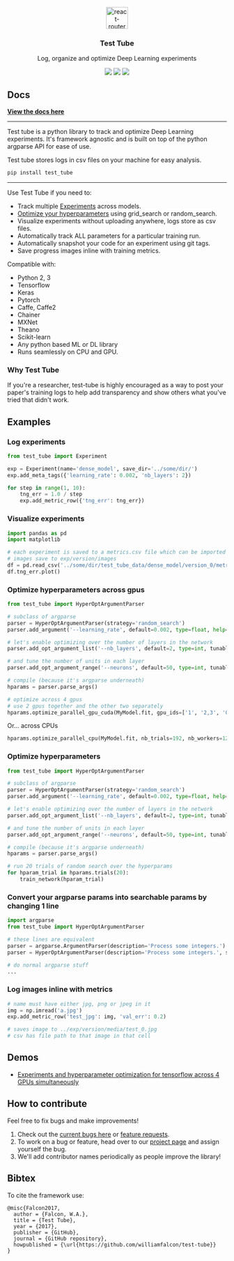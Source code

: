 <p align="center">
  <a href="https://williamfalcon.github.io/test-tube/">
    <img alt="react-router" src="https://raw.githubusercontent.com/williamfalcon/test-tube/master/imgs/test_tube_logo.png" width="50">
  </a>
</p>

<h3 align="center">
  Test Tube
</h3>

<p align="center">
  Log, organize and optimize Deep Learning experiments
</p>

<p align="center">
  <a href="https://badge.fury.io/py/test_tube"><img src="https://badge.fury.io/py/test_tube.svg"></a>
  <a href="https://williamfalcon.github.io/test-tube/"><img src="https://readthedocs.org/projects/test-tube/badge/?version=latest"></a>
  <a href="https://github.com/williamFalcon/test-tube/blob/master/LICENSE.txt"><img src="https://img.shields.io/github/license/mashape/apistatus.svg?maxAge=2592000"></a>
</p>


## Docs

**[View the docs here](https://williamfalcon.github.io/test-tube/)**

---
Test tube is a python library to track and optimize Deep Learning experiments. It's framework agnostic and is built on top of the python argparse API for ease of use.

Test tube stores logs in csv files on your machine for easy analysis.

```bash
pip install test_tube
```

---
Use Test Tube if you need to:

- Track multiple [Experiments](https://williamfalcon.github.io/test-tube/experiment_tracking/experiment/) across models.
- [Optimize your hyperparameters](https://williamfalcon.github.io/test-tube/hyperparameter_optimization/HyperOptArgumentParser/) using grid_search or random_search.
- Visualize experiments without uploading anywhere, logs store as csv files.
- Automatically track ALL parameters for a particular training run.
- Automatically snapshot your code for an experiment using git tags.
- Save progress images inline with training metrics.

Compatible with:
- Python 2, 3
- Tensorflow
- Keras
- Pytorch
- Caffe, Caffe2
- Chainer
- MXNet
- Theano
- Scikit-learn
- Any python based ML or DL library
- Runs seamlessly on CPU and GPU.

### Why Test Tube
If you're a researcher, test-tube is highly encouraged as a way to post your paper's training logs to help add transparency and show others what you've tried that didn't work.

## Examples

### Log experiments

```python
from test_tube import Experiment

exp = Experiment(name='dense_model', save_dir='../some/dir/')
exp.add_meta_tags({'learning_rate': 0.002, 'nb_layers': 2})

for step in range(1, 10):
    tng_err = 1.0 / step
    exp.add_metric_row({'tng_err': tng_err})
```

### Visualize experiments
```python
import pandas as pd
import matplotlib

# each experiment is saved to a metrics.csv file which can be imported anywhere
# images save to exp/version/images
df = pd.read_csv('../some/dir/test_tube_data/dense_model/version_0/metrics.csv')
df.tng_err.plot()
```

### Optimize hyperparameters across gpus
```python
from test_tube import HyperOptArgumentParser

# subclass of argparse
parser = HyperOptArgumentParser(strategy='random_search')
parser.add_argument('--learning_rate', default=0.002, type=float, help='the learning rate')

# let's enable optimizing over the number of layers in the network
parser.add_opt_argument_list('--nb_layers', default=2, type=int, tunable=True, options=[2, 4, 8])

# and tune the number of units in each layer
parser.add_opt_argument_range('--neurons', default=50, type=int, tunable=True, start=100, end=800, nb_samples=10)

# compile (because it's argparse underneath)
hparams = parser.parse_args()

# optimize across 4 gpus
# use 2 gpus together and the other two separately
hparams.optimize_parallel_gpu_cuda(MyModel.fit, gpu_ids=['1', '2,3', '0'], nb_trials=192, nb_workers=4)
```

Or... across CPUs
```python
hparams.optimize_parallel_cpu(MyModel.fit, nb_trials=192, nb_workers=12)
```

### Optimize hyperparameters
```python
from test_tube import HyperOptArgumentParser

# subclass of argparse
parser = HyperOptArgumentParser(strategy='random_search')
parser.add_argument('--learning_rate', default=0.002, type=float, help='the learning rate')

# let's enable optimizing over the number of layers in the network
parser.add_opt_argument_list('--nb_layers', default=2, type=int, tunable=True, options=[2, 4, 8])

# and tune the number of units in each layer
parser.add_opt_argument_range('--neurons', default=50, type=int, tunable=True, start=100, end=800, nb_samples=10)

# compile (because it's argparse underneath)
hparams = parser.parse_args()

# run 20 trials of random search over the hyperparams
for hparam_trial in hparams.trials(20):
    train_network(hparam_trial)
```

### Convert your argparse params into searchable params by changing 1 line
```python
import argparse
from test_tube import HyperOptArgumentParser

# these lines are equivalent
parser = argparse.ArgumentParser(description='Process some integers.')
parser = HyperOptArgumentParser(description='Process some integers.', strategy='grid_search')

# do normal argparse stuff
...
```

### Log images inline with metrics
```python
# name must have either jpg, png or jpeg in it
img = np.imread('a.jpg')
exp.add_metric_row('test_jpg': img, 'val_err': 0.2)

# saves image to ../exp/version/media/test_0.jpg
# csv has file path to that image in that cell
```


## Demos
- [Experiments and hyperparameter optimization for tensorflow across 4 GPUs simultaneously](https://github.com/williamFalcon/test-tube/blob/master/examples/tensorflow_example.py)

## How to contribute
Feel free to fix bugs and make improvements!
1. Check out the [current bugs here](https://github.com/williamFalcon/test-tube/issues) or [feature requests](https://github.com/williamFalcon/test-tube/projects/1).
2. To work on a bug or feature, head over to our [project page](https://github.com/williamFalcon/test-tube/projects/1) and assign yourself the bug.
3. We'll add contributor names periodically as people improve the library!

## Bibtex
To cite the framework use:
```
@misc{Falcon2017,
  author = {Falcon, W.A.},
  title = {Test Tube},
  year = {2017},
  publisher = {GitHub},
  journal = {GitHub repository},
  howpublished = {\url{https://github.com/williamfalcon/test-tube}}
}
```
